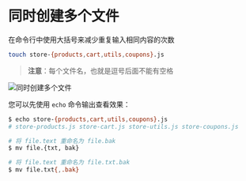 # 同时创建多个文件

在命令行中使用大括号来减少重复输入相同内容的次数

```bash
touch store-{products,cart,utils,coupons}.js
```

> **注意**：每个文件名，也就是逗号后面不能有空格

![同时创建多个文件](https://upload-images.jianshu.io/upload_images/18281896-bb474dc2e72b713f.png?imageMogr2/auto-orient/strip%7CimageView2/2/w/1240)

您可以先使用 `echo` 命令输出查看效果：

```bash
$ echo store-{products,cart,utils,coupons}.js
# store-products.js store-cart.js store-utils.js store-coupons.js
```

```bash
# 将 file.text 重命名为 file.bak
$ mv file.{txt, bak}

# 将 file.text 重命名为 file.txt.bak
$ mv file.txt{,.bak}
```
